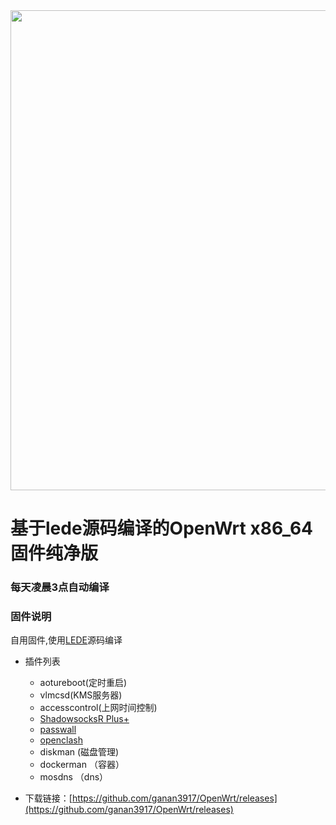 
<img width="768" src="./images/openwrt.png"/>
  
# 基于lede源码编译的OpenWrt x86_64固件纯净版

### 每天凌晨3点自动编译

### 固件说明

自用固件,使用[LEDE](https://github.com/coolsnowwolf/lede)源码编译

- 插件列表
   - aotureboot(定时重启)
   - vlmcsd(KMS服务器)
   - accesscontrol(上网时间控制)
   - [ShadowsocksR Plus+](https://github.com/fw876/helloworld.git)
   - [passwall](https://github.com/xiaorouji/openwrt-passwall)
   - [openclash](https://github.com/vernesong/OpenClash)
   - diskman (磁盘管理)
   - dockerman （容器）
   - mosdns （dns）

- 下载链接：[https://github.com/ganan3917/OpenWrt/releases](https://github.com/ganan3917/OpenWrt/releases)


